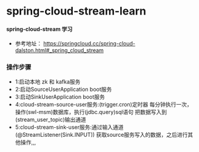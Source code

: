 # spring-cloud-stream-learn
#### spring-cloud-stream 学习
  * 参考地址： https://springcloud.cc/spring-cloud-dalston.html#_spring_cloud_stream
  
### 操作步骤
  * 1:启动本地 zk  和 kafka服务
  * 2:启动SourceUserApplication boot服务
  * 3:启动SinkUserApplication boot服务
  * 4:cloud-stream-source-user服务:(trigger.cron)定时器 每分钟执行一次，
      操作(swl-msm)数据库，执行(jdbc.query)sql语句
      把数据写入到(stream_user_topic)输出通道
  * 5:cloud-stream-sink-user服务:通过输入通道(@StreamListener(Sink.INPUT))
      获取source服务写入的数据，之后进行其他操作,,,
